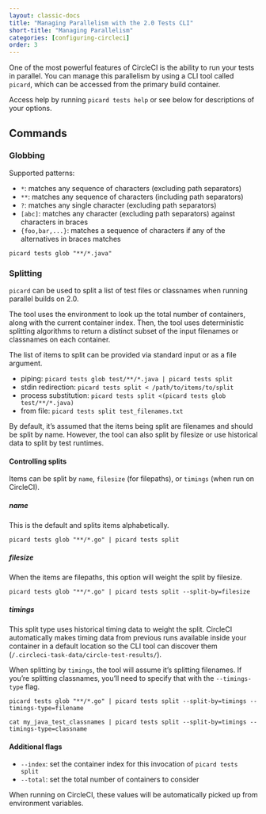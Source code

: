 ```yaml
---
layout: classic-docs
title: "Managing Parallelism with the 2.0 Tests CLI"
short-title: "Managing Parallelism"
categories: [configuring-circleci]
order: 3
---
```


One of the most powerful features of CircleCI is the ability to run your tests in parallel. You can manage this parallelism by using a CLI tool called `picard`, which can be accessed from the primary build container.

Access help by running `picard tests help` or see below for descriptions of your options.

## Commands

### Globbing

Supported patterns:

- `*`: matches any sequence of characters (excluding path separators)
- `**`: matches any sequence of characters (including path separators)
- `?`: matches any single character (excluding path separators)
- `[abc]`: matches any character (excluding path separators) against characters in braces
- `{foo,bar,...}`: matches a sequence of characters if any of the alternatives in braces matches

`picard tests glob "**/*.java"`

### Splitting

`picard` can be used to split a list of test files or classnames when running parallel builds on 2.0.

The tool uses the environment to look up the total number of containers, along with the current container index. Then, the tool uses deterministic splitting algorithms to return a distinct subset of the input filenames or classnames on each container.

The list of items to split can be provided via standard input or as a file argument.

- piping: `picard tests glob test/**/*.java | picard tests split`
- stdin redirection: `picard tests split < /path/to/items/to/split`
- process substitution: `picard tests split <(picard tests glob test/**/*.java)`
- from file: `picard tests split test_filenames.txt`

By default, it’s assumed that the items being split are filenames and should be split by name. However, the tool can also split by filesize or use historical data to split by test runtimes.

#### Controlling splits
Items can be split by `name`, `filesize` (for filepaths), or `timings` (when run on CircleCI).

##### **name**
This is the default and splits items alphabetically.

`picard tests glob "**/*.go" | picard tests split`

##### **filesize**
When the items are filepaths, this option will weight the split by filesize.

`picard tests glob "**/*.go" | picard tests split --split-by=filesize`

##### **timings**
This split type uses historical timing data to weight the split. CircleCI automatically makes timing data from previous runs available inside your container in a default location so the CLI tool can discover them (`/.circleci-task-data/circle-test-results/`).

When splitting by `timings`, the tool will assume it’s splitting filenames. If you’re splitting classnames, you’ll need to specify that with the `--timings-type` flag.

`picard tests glob "**/*.go" | picard tests split --split-by=timings --timings-type=filename`

`cat my_java_test_classnames | picard tests split --split-by=timings --timings-type=classname`

#### Additional flags
- `--index`: set the container index for this invocation of `picard tests split`
- `--total`: set the total number of containers to consider

When running on CircleCI, these values will be automatically picked up from environment variables.
